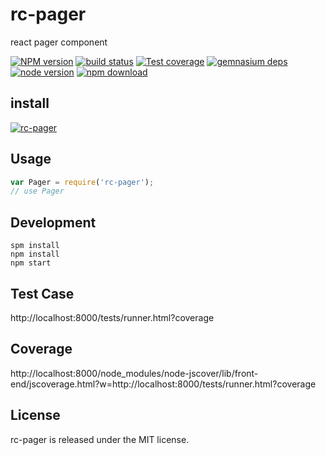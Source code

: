 # rc-pager

react pager component

[![NPM version][npm-image]][npm-url]
[![build status][travis-image]][travis-url]
[![Test coverage][coveralls-image]][coveralls-url]
[![gemnasium deps][gemnasium-image]][gemnasium-url]
[![node version][node-image]][node-url]
[![npm download][download-image]][download-url]

[npm-image]: http://img.shields.io/npm/v/rc-pager.svg?style=flat-square
[npm-url]: http://npmjs.org/package/rc-pager
[travis-image]: https://img.shields.io/travis/react-component/pager.svg?style=flat-square
[travis-url]: https://travis-ci.org/react-component/pager
[coveralls-image]: https://img.shields.io/coveralls/react-component/pager.svg?style=flat-square
[coveralls-url]: https://coveralls.io/r/react-component/pager?branch=master
[gemnasium-image]: http://img.shields.io/gemnasium/react-component/pager.svg?style=flat-square
[gemnasium-url]: https://gemnasium.com/react-component/pager
[node-image]: https://img.shields.io/badge/node.js-%3E=_0.10-green.svg?style=flat-square
[node-url]: http://nodejs.org/download/
[download-image]: https://img.shields.io/npm/dm/rc-pager.svg?style=flat-square
[download-url]: https://npmjs.org/package/rc-pager

## install

[![rc-pager](https://nodei.co/npm/rc-pager.png)](https://npmjs.org/package/rc-pager)

## Usage

```js
var Pager = require('rc-pager');
// use Pager
```

## Development

```
spm install
npm install
npm start
```

## Test Case

http://localhost:8000/tests/runner.html?coverage

## Coverage

http://localhost:8000/node_modules/node-jscover/lib/front-end/jscoverage.html?w=http://localhost:8000/tests/runner.html?coverage

## License

rc-pager is released under the MIT license.
